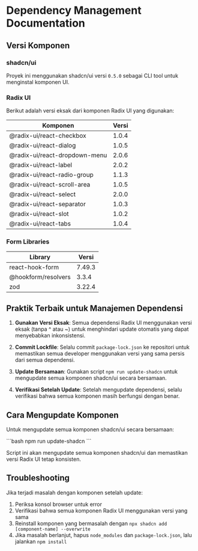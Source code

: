 # Dependency Management Documentation

## Versi Komponen

### shadcn/ui
Proyek ini menggunakan shadcn/ui versi `0.5.0` sebagai CLI tool untuk menginstal komponen UI.

### Radix UI
Berikut adalah versi eksak dari komponen Radix UI yang digunakan:

| Komponen | Versi |
|----------|-------|
| @radix-ui/react-checkbox | 1.0.4 |
| @radix-ui/react-dialog | 1.0.5 |
| @radix-ui/react-dropdown-menu | 2.0.6 |
| @radix-ui/react-label | 2.0.2 |
| @radix-ui/react-radio-group | 1.1.3 |
| @radix-ui/react-scroll-area | 1.0.5 |
| @radix-ui/react-select | 2.0.0 |
| @radix-ui/react-separator | 1.0.3 |
| @radix-ui/react-slot | 1.0.2 |
| @radix-ui/react-tabs | 1.0.4 |

### Form Libraries
| Library | Versi |
|---------|-------|
| react-hook-form | 7.49.3 |
| @hookform/resolvers | 3.3.4 |
| zod | 3.22.4 |

## Praktik Terbaik untuk Manajemen Dependensi

1. **Gunakan Versi Eksak**: Semua dependensi Radix UI menggunakan versi eksak (tanpa ^ atau ~) untuk menghindari update otomatis yang dapat menyebabkan inkonsistensi.

2. **Commit Lockfile**: Selalu commit `package-lock.json` ke repositori untuk memastikan semua developer menggunakan versi yang sama persis dari semua dependensi.

3. **Update Bersamaan**: Gunakan script `npm run update-shadcn` untuk mengupdate semua komponen shadcn/ui secara bersamaan.

4. **Verifikasi Setelah Update**: Setelah mengupdate dependensi, selalu verifikasi bahwa semua komponen masih berfungsi dengan benar.

## Cara Mengupdate Komponen

Untuk mengupdate semua komponen shadcn/ui secara bersamaan:

\`\`\`bash
npm run update-shadcn
\`\`\`

Script ini akan mengupdate semua komponen shadcn/ui dan memastikan versi Radix UI tetap konsisten.

## Troubleshooting

Jika terjadi masalah dengan komponen setelah update:

1. Periksa konsol browser untuk error
2. Verifikasi bahwa semua komponen Radix UI menggunakan versi yang sama
3. Reinstall komponen yang bermasalah dengan `npx shadcn add [component-name] --overwrite`
4. Jika masalah berlanjut, hapus `node_modules` dan `package-lock.json`, lalu jalankan `npm install`
